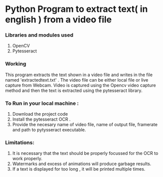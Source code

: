 # Python Program to extract text( in english ) from a video file

### Libraries and modules used

1. OpenCV
2. Pytesseract


### Working

This program extracts the text shown in a video file and writes in the file named 'extractedtext.txt' .
The video file can be either local file or live capture from Webcam. 
Video is captured using the Opencv video capture method  and then the text is extracted using the pytesseract library.


### To Run in your local machine :

1. Download the project code 
2. Install the pytesseract OCR .
2. Provide the necesary name of video file, name of output file, framerate and path to pytysseract executable.


### Limitations:
1. It is necessary that the text should be properly focussed for the OCR to work properly.
2. Watermarks and excess of animations will produce garbage results.
3. If a text is displayed for too long , it will be printed multiple times.




